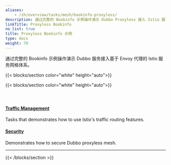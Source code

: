 ```yaml
---
aliases:
    - /zh/overview/tasks/mesh/bookinfo-proxyless/
description: 通过完整的 Bookinfo 示例操作演示 Dubbo Proxyless 接入 Istio 服务网格体系。
linkTitle: Proxyless Bookinfo
no_list: true
title: Proxyless Bookinfo 示例
type: docs
weight: 70
---
```



通过完整的 Bookinfo 示例操作演示 Dubbo 服务接入基于 Envoy 代理的 Istio 服务网格体系。

{{< blocks/section color="white" height="auto">}}

{{< blocks/section color="white" height="auto">}}
<div class="td-content list-page">
    <div class="lead"></div><header class="article-meta">
    </header><div class="row">
    <div class="col-sm col-md-6 mb-4">
        <div class="h-100 card shadow" href="#">
            <div class="card-body">
                <h4 class="card-title">
                    <a href='{{< relref "./traffic/" >}}'>Traffic Management</a>
                </h4>
                <p>Tasks that demonstrates how to use Istio's traffic routing features.</p>
            </div>
        </div>
    </div>
    <div class="col-sm col-md-6 mb-4">
        <div class="h-100 card shadow">
            <div class="card-body">
                <h4 class="card-title">
                    <a href='{{< relref "./security/" >}}'>Security</a>
                </h4>
                <p>Demonstrates how to secure Dubbo proxyless mesh.</p>
            </div>
        </div>
    </div>
</div>
<hr>
</div>

{{< /blocks/section >}}